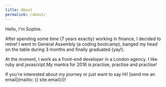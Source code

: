 ```yaml
---
title: About
permalink: /about/
---
```


Hello, I'm Sophie.

After spending some time (7 years exactly) working in finance, I decided to retire! I went to General Assembly (a coding bootcamp), banged my head on the table during 3 months and finally graduated (yay!).<br>

At the moment, I work as a front-end developer in a London agency. I like ruby and javascript.My mantra for 2016 is practise, practise and practise!

If you're interested about my journey or just want to say Hi! [send me an email](mailto: {{ site.email}})!



